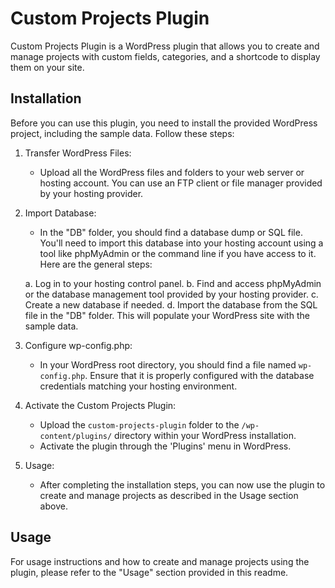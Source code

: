 # Custom Projects Plugin

Custom Projects Plugin is a WordPress plugin that allows you to create and manage projects with custom fields, categories, and a shortcode to display them on your site.

## Installation

Before you can use this plugin, you need to install the provided WordPress project, including the sample data. Follow these steps:

1. Transfer WordPress Files:
   - Upload all the WordPress files and folders to your web server or hosting account. You can use an FTP client or file manager provided by your hosting provider.

2. Import Database:
   - In the "DB" folder, you should find a database dump or SQL file. You'll need to import this database into your hosting account using a tool like phpMyAdmin or the command line if you have access to it. Here are the general steps:

   a. Log in to your hosting control panel.
   b. Find and access phpMyAdmin or the database management tool provided by your hosting provider.
   c. Create a new database if needed.
   d. Import the database from the SQL file in the "DB" folder. This will populate your WordPress site with the sample data.

3. Configure wp-config.php:
   - In your WordPress root directory, you should find a file named `wp-config.php`. Ensure that it is properly configured with the database credentials matching your hosting environment.

4. Activate the Custom Projects Plugin:
   - Upload the `custom-projects-plugin` folder to the `/wp-content/plugins/` directory within your WordPress installation.
   - Activate the plugin through the 'Plugins' menu in WordPress.

5. Usage:
   - After completing the installation steps, you can now use the plugin to create and manage projects as described in the Usage section above.

## Usage

For usage instructions and how to create and manage projects using the plugin, please refer to the "Usage" section provided in this readme.